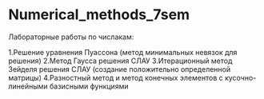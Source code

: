 # Numerical_methods_7sem

Лабораторные работы по числакам:

  1.Решение уравнения Пуассона (метод минимальных невязок для решения)
  2.Метод Гаусса решения СЛАУ
  3.Итерационный метод Зейделя решения СЛАУ (создание положительно определенной матрицы)
  4.Разностный метод и метод конечных элементов с кусочно-линейными базисными функциями

